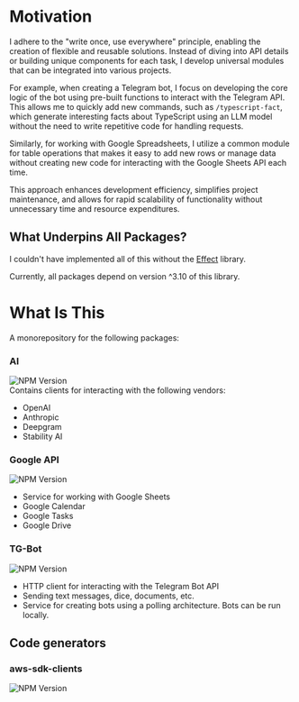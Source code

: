 # Motivation

I adhere to the "write once, use everywhere" principle, enabling the creation of flexible and reusable solutions. Instead of diving into API details or building unique components for each task, I develop universal modules that can be integrated into various projects.

For example, when creating a Telegram bot, I focus on developing the core logic of the bot using pre-built functions to interact with the Telegram API. This allows me to quickly add new commands, such as `/typescript-fact`, which generate interesting facts about TypeScript using an LLM model without the need to write repetitive code for handling requests.

Similarly, for working with Google Spreadsheets, I utilize a common module for table operations that makes it easy to add new rows or manage data without creating new code for interacting with the Google Sheets API each time.

This approach enhances development efficiency, simplifies project maintenance, and allows for rapid scalability of functionality without unnecessary time and resource expenditures.

## What Underpins All Packages?

I couldn't have implemented all of this without the [Effect](https://effect.website/) library.

Currently, all packages depend on version ^3.10 of this library.

# What Is This

A monorepository for the following packages:

### AI
![NPM Version](https://img.shields.io/npm/v/@effect-ak/ai)<br>
Contains clients for interacting with the following vendors:
- OpenAI
- Anthropic
- Deepgram
- Stability AI

### Google API
![NPM Version](https://img.shields.io/npm/v/@effect-ak/google-api)<br>
- Service for working with Google Sheets
- Google Calendar
- Google Tasks
- Google Drive

### TG-Bot
![NPM Version](https://img.shields.io/npm/v/@effect-ak/tg-bot)<br>
- HTTP client for interacting with the Telegram Bot API
- Sending text messages, dice, documents, etc.
- Service for creating bots using a polling architecture. Bots can be run locally.

## Code generators

### aws-sdk-clients
![NPM Version](https://img.shields.io/npm/v/@effect-ak/codegen-aws-sdk-clients)<br>